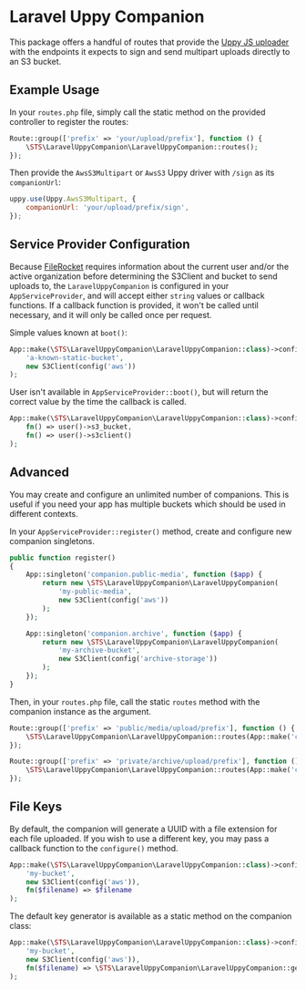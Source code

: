 # Laravel Uppy Companion

This package offers a handful of routes that provide the [Uppy JS uploader](https://github.com/transloadit/uppy) with the endpoints it expects to sign and send multipart uploads directly to an S3 bucket.

## Example Usage
In your `routes.php` file, simply call the static method on the provided controller to register the routes:

```php
Route::group(['prefix' => 'your/upload/prefix'], function () {
    \STS\LaravelUppyCompanion\LaravelUppyCompanion::routes();
});
```

Then provide the `AwsS3Multipart` or `AwsS3` Uppy driver with `/sign` as its `companionUrl`:
```js
uppy.use(Uppy.AwsS3Multipart, {
    companionUrl: 'your/upload/prefix/sign',
});
```

## Service Provider Configuration
Because [FileRocket](https://github.com/stechstudio/FileRocket) requires information about the current user and/or the active organization before determining the S3Client and bucket to send uploads to, the `LaravelUppyCompanion` is configured in your `AppServiceProvider`, and will accept either `string` values or callback functions. If a callback function is provided, it won't be called until necessary, and it will only be called once per request.

Simple values known at `boot()`:
```php
App::make(\STS\LaravelUppyCompanion\LaravelUppyCompanion::class)->configure(
    'a-known-static-bucket',
    new S3Client(config('aws'))
);
```

User isn't available in `AppServiceProvider::boot()`, but will return the correct value by the time the callback is called.
```php
App::make(\STS\LaravelUppyCompanion\LaravelUppyCompanion::class)->configure(
    fn() => user()->s3_bucket,
    fn() => user()->s3client()
);
```

## Advanced
You may create and configure an unlimited number of companions. This is useful if you need your app has multiple buckets
which should be used in different contexts.

In your `AppServiceProvider::register()` method, create and configure new companion singletons.
```php
public function register()
{
    App::singleton('companion.public-media', function ($app) {
        return new \STS\LaravelUppyCompanion\LaravelUppyCompanion(
            'my-public-media',
            new S3Client(config('aws'))
        );
    });

    App::singleton('companion.archive', function ($app) {
        return new \STS\LaravelUppyCompanion\LaravelUppyCompanion(
            'my-archive-bucket',
            new S3Client(config('archive-storage'))
        );
    });
}
```

Then, in your `routes.php` file, call the static `routes` method with the companion instance as the argument.
```php
Route::group(['prefix' => 'public/media/upload/prefix'], function () {
    \STS\LaravelUppyCompanion\LaravelUppyCompanion::routes(App::make('companion.public-media'));
});

Route::group(['prefix' => 'private/archive/upload/prefix'], function () {
    \STS\LaravelUppyCompanion\LaravelUppyCompanion::routes(App::make('companion.archive'));
});
```

## File Keys
By default, the companion will generate a UUID with a file extension for each file uploaded.
If you wish to use a different key, you may pass a callback function to the `configure()` method.
```php
App::make(\STS\LaravelUppyCompanion\LaravelUppyCompanion::class)->configure(
    'my-bucket',
    new S3Client(config('aws')),
    fn($filename) => $filename
);
```

The default key generator is available as a static method on the companion class:
```php
App::make(\STS\LaravelUppyCompanion\LaravelUppyCompanion::class)->configure(
    'my-bucket',
    new S3Client(config('aws')),
    fn($filename) => \STS\LaravelUppyCompanion\LaravelUppyCompanion::getUUID($filename)
);
```
